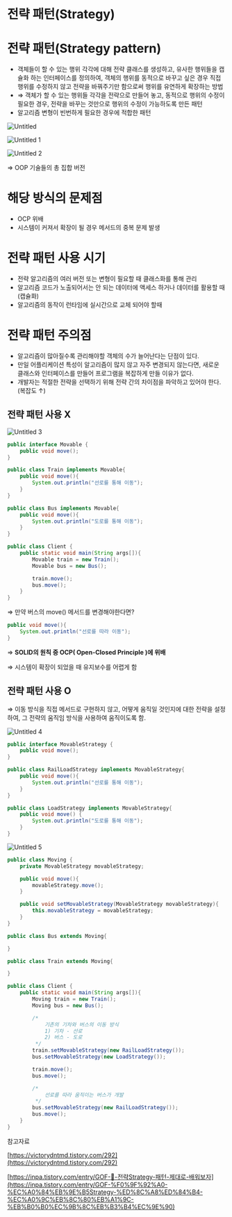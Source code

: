# 전략 패턴(Strategy)

# 전략 패턴(Strategy pattern)

- 객체들이 할 수 있는 행위 각각에 대해 전략 클래스를 생성하고, 유사한 행위들을 캡슐화 하는 인터페이스를 정의하여, 객체의 행위를 동적으로 바꾸고 싶은 경우 직접 행위를 수정하지 않고 전략을 바꿔주기만 함으로써 행위를 유연하게 확장하는 방법
- ⇒ 객체가 할 수 있는 행위들 각각을 전략으로 만들어 놓고, 동적으로 행위의 수정이 필요한 경우, 전략을 바꾸는 것만으로 행위의 수정이 가능하도록 만든 패턴
- 알고리즘 변형이 빈번하게 필요한 경우에 적합한 패턴


![Untitled](https://github.com/wjdansrl7/2024_CS_STUDY/assets/48114924/719bed0f-dfd3-42c9-8be5-64ee798e0011)

![Untitled 1](https://github.com/wjdansrl7/2024_CS_STUDY/assets/48114924/a8200318-a16d-47de-8329-8d981fe10dd9)

![Untitled 2](https://github.com/wjdansrl7/2024_CS_STUDY/assets/48114924/78a89d4f-3b77-49c9-93e9-b152d751c5fc)

⇒ OOP 기술들의 총 집합 버전

# 해당 방식의 문제점

- OCP 위배
- 시스템이 커져서 확장이 될 경우 메서드의 중복 문제 발생

# 전략 패턴 사용 시기

- 전략 알고리즘의 여러 버전 또는 변형이 필요할 때 클래스화를 통해 관리
- 알고리즘 코드가 노출되어서는 안 되는 데이터에 액세스 하거나 데이터를 활용할 때 (캡슐화)
- 알고리즘의 동작이 런타임에 실시간으로 교체 되어야 할때

# 전략 패턴 주의점

- 알고리즘이 많아질수록 관리해야할 객체의 수가 늘어난다는 단점이 있다.
- 만일 어플리케이션 특성이 알고리즘이 많지 않고 자주 변경되지 않는다면, 새로운 클래스와 인터페이스를 만들어 프로그램을 복잡하게 만들 이유가 없다.
- 개발자는 적절한 전략을 선택하기 위해 전략 간의 차이점을 파악하고 있어야 한다. (복잡도 ↑)

## 전략 패턴 사용 X

![Untitled 3](https://github.com/wjdansrl7/2024_CS_STUDY/assets/48114924/1ed3dd83-7921-4542-a36d-0bcba31acf5f)

```java
public interface Movable {
    public void move();
}
```

```java
public class Train implements Movable{
    public void move(){
        System.out.println("선로를 통해 이동");
    }
}
```

```java
public class Bus implements Movable{
    public void move(){
        System.out.println("도로를 통해 이동");
    }
}
```

```java
public class Client {
    public static void main(String args[]){
        Movable train = new Train();
        Movable bus = new Bus();

        train.move();
        bus.move();
    }
}
```

⇒ 만약 버스의 move() 메서드를 변경해야한다면?

```java
public void move(){
    System.out.println("선로를 따라 이동");
}
```

⇒ **SOLID의 원칙 중 OCP( Open-Closed Principle )에 위배**

⇒ 시스템이 확장이 되었을 때 유지보수를 어렵게 함

## 전략 패턴 사용 O

⇒ 이동 방식을 직접 메서드로 구현하지 않고, 어떻게 움직일 것인지에 대한 전략을 설정하여, 그 전략의 움직임 방식을 사용하여 움직이도록 함.

![Untitled 4](https://github.com/wjdansrl7/2024_CS_STUDY/assets/48114924/1e2e80d1-3cb5-42bb-8e60-2dc7bec174b8)

```java
public interface MovableStrategy {
    public void move();
}
```

```java
public class RailLoadStrategy implements MovableStrategy{
    public void move(){
        System.out.println("선로를 통해 이동");
    }
}
```

```java
public class LoadStrategy implements MovableStrategy{
    public void move() {
        System.out.println("도로를 통해 이동");
    }
}
```

![Untitled 5](https://github.com/wjdansrl7/2024_CS_STUDY/assets/48114924/68eb7e24-722b-4d22-8870-75ec93a71865)

```java
public class Moving {
    private MovableStrategy movableStrategy;

    public void move(){
        movableStrategy.move();
    }

    public void setMovableStrategy(MovableStrategy movableStrategy){
        this.movableStrategy = movableStrategy;
    }
}
```

```java
public class Bus extends Moving{

}
```

```java
public class Train extends Moving{

}
```

```java
public class Client {
    public static void main(String args[]){
        Moving train = new Train();
        Moving bus = new Bus();

        /*
            기존의 기차와 버스의 이동 방식
            1) 기차 - 선로
            2) 버스 - 도로
         */
        train.setMovableStrategy(new RailLoadStrategy());
        bus.setMovableStrategy(new LoadStrategy());

        train.move();
        bus.move();

        /*
            선로를 따라 움직이는 버스가 개발
         */
        bus.setMovableStrategy(new RailLoadStrategy());
        bus.move();
    }
}
```

참고자료

[https://victorydntmd.tistory.com/292](https://victorydntmd.tistory.com/292)

[https://inpa.tistory.com/entry/GOF-💠-전략Strategy-패턴-제대로-배워보자](https://inpa.tistory.com/entry/GOF-%F0%9F%92%A0-%EC%A0%84%EB%9E%B5Strategy-%ED%8C%A8%ED%84%B4-%EC%A0%9C%EB%8C%80%EB%A1%9C-%EB%B0%B0%EC%9B%8C%EB%B3%B4%EC%9E%90)

